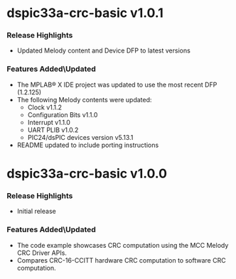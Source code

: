 # dspic33a-crc-basic v1.0.1

### Release Highlights

- Updated Melody content and Device DFP to latest versions

### Features Added\Updated

- The MPLAB® X IDE project was updated to use the most recent DFP (1.2.125)
- The following Melody contents were updated:
  - Clock v1.1.2
  - Configuration Bits v1.1.0
  - Interrupt v1.1.0
  - UART PLIB v1.0.2
  - PIC24/dsPIC devices version v5.13.1
- README updated to include porting instructions

# dspic33a-crc-basic v1.0.0

### Release Highlights

- Initial release

### Features Added\Updated

- The code example showcases CRC computation using the MCC Melody CRC Driver APIs.
- Compares CRC-16-CCITT hardware CRC computation to software CRC computation.